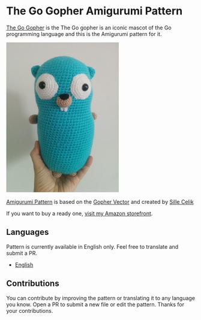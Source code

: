 # The Go Gopher Amigurumi Pattern
[The Go Gopher](https://blog.golang.org/gopher) is the The Go gopher is an iconic mascot of the Go programming language and this is the Amigurumi pattern for it.

![The Go Gopher](/image/small/gopher_front.jpg)

[Amigurumi Pattern](pattern.md) is based on the [Gopher Vector](https://github.com/golang-samples/gopher-vector) and created by [Sille Celik](https://www.instagram.com/sille_handicraft/)

If you want to buy a ready one, [visit my Amazon storefront](https://www.amazon.co.uk/handmade/sille).

## Languages

Pattern is currently available in English only. Feel free to translate and submit a PR.

- [English](pattern.md)

## Contributions

You can contribute by improving the pattern or translating it to any language you know. Open a PR to submit a new file or edit the pattern. Thanks for your contributions.
